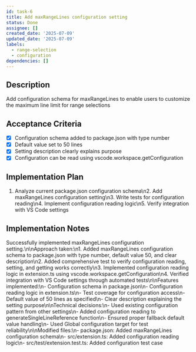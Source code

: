 ```yaml
---
id: task-6
title: Add maxRangeLines configuration setting
status: Done
assignee: []
created_date: '2025-07-09'
updated_date: '2025-07-09'
labels:
  - range-selection
  - configuration
dependencies: []
---
```


## Description

Add configuration schema for maxRangeLines to enable users to customize the maximum line limit for range selections

## Acceptance Criteria

- [x] Configuration schema added to package.json with type number
- [x] Default value set to 50 lines
- [x] Setting description clearly explains purpose
- [x] Configuration can be read using vscode.workspace.getConfiguration

## Implementation Plan

1. Analyze current package.json configuration schema\n2. Add maxRangeLines configuration setting\n3. Write tests for configuration reading\n4. Implement configuration reading logic\n5. Verify integration with VS Code settings

## Implementation Notes

Successfully implemented maxRangeLines configuration setting.\n\nApproach taken:\n1. Added maxRangeLines configuration schema to package.json with type number, default value 50, and clear description\n2. Added comprehensive test to verify configuration reading, setting, and getting works correctly\n3. Implemented configuration reading logic in extension.ts using vscode.workspace.getConfiguration\n4. Verified integration with VS Code settings through automated tests\n\nFeatures implemented:\n- Configuration schema in package.json\n- Configuration reading logic in extension.ts\n- Test coverage for configuration access\n- Default value of 50 lines as specified\n- Clear description explaining the setting purpose\n\nTechnical decisions:\n- Used existing configuration pattern from other settings\n- Added configuration reading to generateSingleLineReference function\n- Ensured proper fallback default value handling\n- Used Global configuration target for test reliability\n\nModified files:\n- package.json: Added maxRangeLines configuration schema\n- src/extension.ts: Added configuration reading logic\n- src/test/extension.test.ts: Added configuration test case
